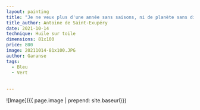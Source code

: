 ```yaml
---
layout: painting
title: "Je ne veux plus d'une année sans saisons, ni de planète sans directions où l'on ne s'approche ni ne s'éloigne plus de rien."      
title_author: Antoine de Saint-Exupéry  
date: 2021-10-14
technique: Huile sur toile
dimensions: 81x100
price: 800
image: 20211014-81x100.JPG
author: Garanse
tags:
  - Bleu
  - Vert
  
  
---
```

![Image]({{ page.image | prepend: site.baseurl}})

